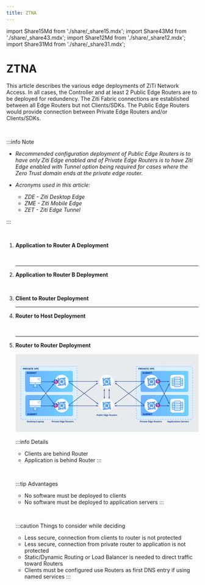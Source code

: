 ```yaml
---
title: ZTNA
---
```


import Share15Md from './share/_share15.mdx';
import Share43Md from './share/_share43.mdx';
import Share12Md from './share/_share12.mdx';
import Share31Md from './share/_share31.mdx';

# ZTNA

This article describes the various edge deployments of ZiTi Network Access. In all cases, the Controller and at least 2 Public Edge Routers are to be deployed for redundency. The Ziti Fabric connections are established between all Edge Routers but not Clients/SDKs. The Public Edge Routers would provide connection between Private Edge Routers and/or Clients/SDKs.

&nbsp;

:::info Note

- *Recommended configuration deployment of Public Edge Routers is to have only Ziti Edge enabled and of Private Edge Routers is to have Ziti Edge enabled with Tunnel option being required for cases where the Zero Trust domain ends at the private edge router.*

- *Acronyms used in this article:*
    - *ZDE - Ziti Desktop Edge*
    - *ZME - Ziti Mobile Edge*
    - *ZET - Ziti Edge Tunnel*
    
:::

&nbsp;
  
1. **Application to Router A Deployment**
    &nbsp;

    <Share15Md />

    &nbsp;

    --- 
1. **Application to Router B Deployment**
    &nbsp;

    <Share43Md />

    &nbsp;
  
1. **Client to Router Deployment**
    &nbsp;

    <Share12Md />
    
    ---
1. **Router to Host Deployment**
    &nbsp;
    
    <Share31Md />

    &nbsp;
    
    ---
1. **Router to Router Deployment**
    &nbsp;
    
    ![image](images/3.2.png)

    :::info Details
    - Clients are behind Router
    - Application is behind Router
    :::

    &nbsp;
    
    :::tip Advantages
    - No software must be deployed to clients
    - No software must be deployed to application servers
    :::

    &nbsp;
            
    :::caution Things to consider while deciding
    - Less secure, connection from clients to router is not protected
    - Less secure, connection from private router to application is not protected
    - Static/Dynamic Routing or Load Balancer is needed to direct traffic toward Routers
    - Clients must be configured use Routers as first DNS entry if using named services
    :::




